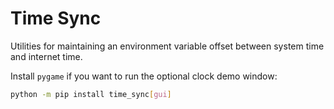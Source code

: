 # Time Sync

Utilities for maintaining an environment variable offset between system time and internet time.

Install `pygame` if you want to run the optional clock demo window:

```bash
python -m pip install time_sync[gui]
```
